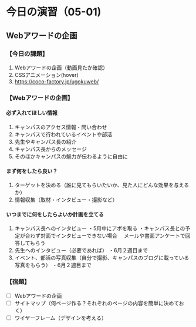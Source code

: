 # 今日の演習（05-01)

## Webアワードの企画

### **【今日の課題】**

  1. Webアワードの企画（動画見たか確認）
  2. CSSアニメーション(hover)
  3. https://coco-factory.jp/ugokuweb/

### **【Webアワードの企画】**

#### 必ず入れてほしい情報

  1. キャンパスのアクセス情報・問い合わせ
  2. キャンパスで行われているイベントや部活
  3. 先生やキャンパス長の紹介
  4. キャンパス長からのメッセージ
  5. そのほかキャンパスの魅力が伝わるように自由に

#### まず何をしたら良い？

  1. ターゲットを決める（誰に見てもらいたいか、見た人にどんな効果を与えるか）
  2. 情報収集（取材・インタビュー・撮影など）

#### いつまでに何をしたらよいか計画を立てる

  1. キャンパス長へのインタビュー
   ・5月中にアポを取る
   ・キャンパス長との予定が合わず対面でインタビューできない場合
   　メールや書面アンケートで回答してもらう
  2. 先生へのインタビュー（必要であれば）
   ・6月２週目まで
  3. イベント、部活の写真収集（自分で撮影、キャンパスのブログに載っている写真をもらう）
   ・6月２週目まで

### **【宿題】**

- [ ] Webアワードの企画
- [ ] サイトマップ（何ページ作る？それぞれのページの内容を簡単に決めておく）
- [ ] ワイヤーフレーム（デザインを考える）
